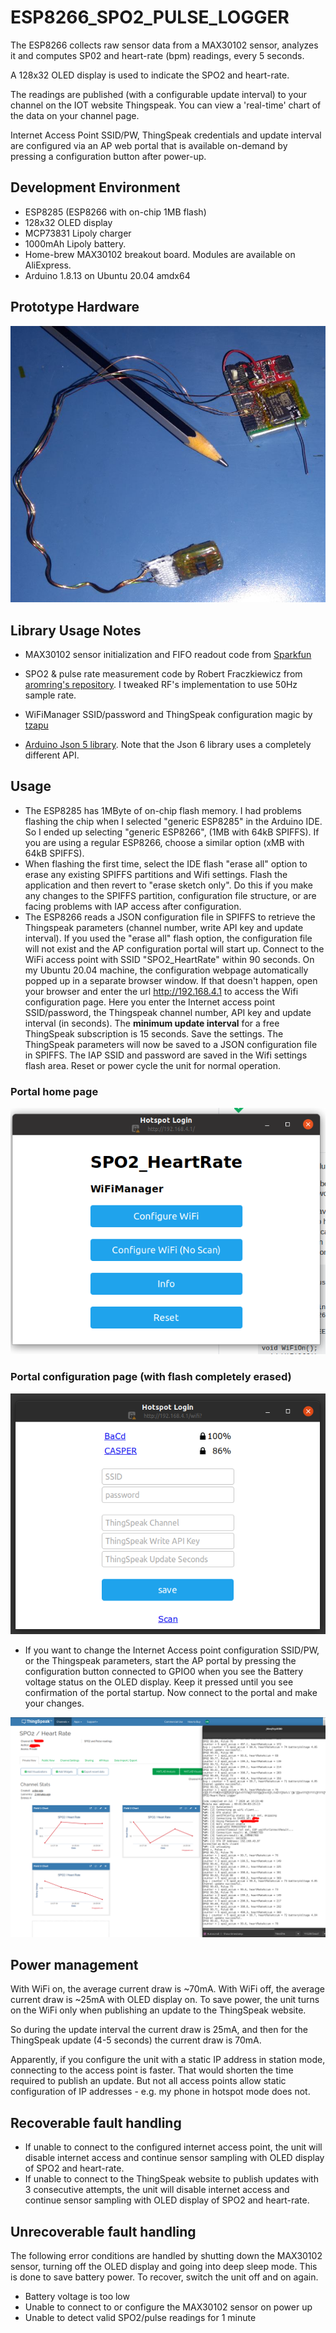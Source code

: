 # ESP8266_SPO2_PULSE_LOGGER

The ESP8266 collects raw sensor data from a MAX30102 
sensor, analyzes it and computes SP02 and heart-rate (bpm) readings, every 5 seconds. 

A 128x32 OLED display is used to indicate the SPO2 and heart-rate.

The readings are published (with a configurable update interval) to your 
channel on the IOT website Thingspeak. 
You can view a 'real-time' chart of the data on your channel page.

Internet Access Point SSID/PW, ThingSpeak credentials and update interval are
configured via an AP web portal that is available on-demand by pressing a
configuration button after power-up.

## Development Environment

* ESP8285 (ESP8266 with on-chip 1MB flash)
* 128x32 OLED display
* MCP73831 Lipoly charger
* 1000mAh Lipoly battery.
* Home-brew MAX30102 breakout board. Modules are available on AliExpress.
* Arduino 1.8.13 on Ubuntu 20.04 amdx64

## Prototype Hardware

<img src="prototype_hardware.jpg" />

## Library Usage Notes

* MAX30102 sensor initialization and FIFO readout code from 
[Sparkfun](https://github.com/sparkfun/SparkFun_MAX3010x_Sensor_Library)

* SPO2 & pulse rate measurement code by Robert Fraczkiewicz from 
[aromring's repository](https://github.com/aromring/MAX30102_by_RF). I tweaked RF's implementation to use 50Hz sample rate. 

* WiFiManager SSID/password and ThingSpeak configuration magic by [tzapu](https://github.com/tzapu/WiFiManager)

* [Arduino Json 5 library](https://github.com/bblanchon/ArduinoJson/tree/5.x). Note that
the Json 6 library uses a completely different API.

## Usage

* The ESP8285 has 1MByte of on-chip flash memory. I had problems flashing the chip when
I selected "generic ESP8285" in the Arduino IDE. So I ended up selecting "generic ESP8266", 
(1MB with 64kB SPIFFS). If you are
using a regular ESP8266, choose a similar option (xMB with 64kB SPIFFS).
* When flashing the first time, select the IDE flash "erase all" option to erase any existing
SPIFFS partitions and Wifi settings. Flash the application and then revert to "erase sketch only".
Do this if you make any changes to the SPIFFS partition, configuration file structure, or are facing problems with IAP access after configuration.
* The ESP8266 reads a JSON configuration file in SPIFFS to retrieve the Thingspeak
parameters (channel number, write API key and update interval). If you used the
"erase all" flash option, the configuration file will not exist and the AP configuration portal will start up.
Connect to the WiFi access point with SSID "SPO2_HeartRate" within 90 seconds. On my
Ubuntu 20.04 machine, the configuration webpage automatically popped up in a separate browser window.
If that doesn't happen, open your browser and enter the url http://192.168.4.1 to access the Wifi configuration page. Here you enter the 
Internet access point SSID/password, the Thingspeak channel number, API key and update interval (in seconds). The **minimum update interval** for a free ThingSpeak subscription is 15 seconds.
Save the settings. The ThingSpeak parameters will now be saved to a JSON configuration file
in SPIFFS. The IAP SSID and password are saved in the Wifi settings flash area.
Reset or power cycle the unit for normal operation. 

### Portal home page

<img src="ConfigPortal1.png" />

### Portal configuration page (with flash completely erased)

<img src="ConfigPortal2.png" />

* If you want to change the Internet Access point configuration SSID/PW, or the Thingspeak
parameters, start the AP portal by pressing the configuration button
connected to GPIO0 when you see the Battery voltage status on the OLED display. Keep it pressed until you
see confirmation of the portal startup.
Now connect to the portal and make your changes.


<img src="screenshot.png"/>

## Power management

With WiFi on, the average current draw is ~70mA. With WiFi off, the average current draw
is ~25mA with OLED display on. 
To save power, the unit turns on the WiFi only when publishing an update to
the ThingSpeak website.

So during the update interval the current draw is 25mA, and then for the
ThingSpeak update (4-5 seconds) the current draw is 70mA.

Apparently, if you configure the unit with a static IP address in station mode, connecting
to the access point is faster. That would shorten the time required to publish an update.
But not all access points allow static configuration of IP
addresses - e.g. my phone in hotspot mode does not.

## Recoverable fault handling

* If unable to connect to the configured internet access point, the unit will disable
internet access and continue sensor sampling with OLED display of SPO2 and heart-rate.
* If unable to connect to the ThingSpeak website to publish updates with 3 consecutive
attempts, the unit will disable internet access
and continue sensor sampling with OLED display of SPO2 and heart-rate.

## Unrecoverable fault handling

The following error conditions are handled by 
shutting down the MAX30102 sensor, turning off the OLED display and going into deep sleep mode.
This is done to save battery power. To recover, switch the unit off and on again. 

* Battery voltage is too low
* Unable to connect to or configure the MAX30102 sensor on power up
* Unable to detect valid SPO2/pulse readings for 1 minute




